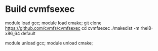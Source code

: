 Build cvmfsexec
===============

module load gcc; module load cmake; 
git clone https://github.com/cvmfs/cvmfsexec
cd cvmfsexec
./makedist -m rhel8-x86_64 default

module unload gcc; module unload cmake;

